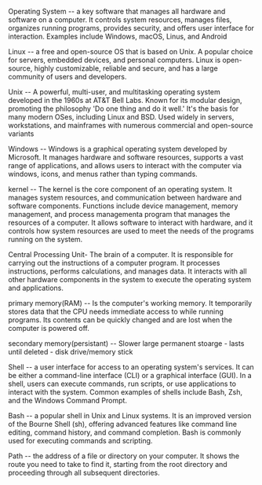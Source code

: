 Operating System -- a key software that manages all hardware and software on a computer. It controls system resources, manages files, organizes running programs, provides security, and offers user interface for interaction. Examples include Windows, macOS, Linus, and Android

Linux -- a free and open-source OS that is based on Unix. A popular choice for servers, embedded devices, and personal computers. Linux is open-source, highly customizable, reliable and secure, and has a large community of users and developers.

Unix -- A powerful, multi-user, and multitasking operating system developed in the 1960s at AT&T Bell Labs. Known for its modular design, promoting the philosophy 'Do one thing and do it well.' It's the basis for many modern OSes, including Linux and BSD. Used widely in servers, workstations, and mainframes with numerous commercial and open-source variants

Windows -- Windows is a graphical operating system developed by Microsoft. It manages hardware and software resources, supports a vast range of applications, and allows users to interact with the computer via windows, icons, and menus rather than typing commands.

kernel -- The kernel is the core component of an operating system. It manages system resources, and communication between hardware and software components. Functions include device management, memory management, and process managementa program that manages the resources of a computer. It allows software to interact with hardware, and it controls how system resources are used to meet the needs of the programs running on the system.

Central Processing Unit- The brain of a computer. It is responsible for carrying out the instructions of a computer program. It processes instructions, performs calculations, and manages data. It interacts with all other hardware components in the system to execute the operating system and applications.

primary memory(RAM) -- Is the computer's working memory. It temporarily stores data that the CPU needs immediate access to while running programs. Its contents can be quickly changed and are lost when the computer is powered off.

secondary memory(persistant) -- Slower large permanent stoarge - lasts until deleted - disk drive/memory stick

Shell -- a user interface for access to an operating system's services. It can be either a command-line interface (CLI) or a graphical interface (GUI). In a shell, users can execute commands, run scripts, or use applications to interact with the system. Common examples of shells include Bash, Zsh, and the Windows Command Prompt.

Bash -- a popular shell in Unix and Linux systems. It is an improved version of the Bourne Shell (sh), offering advanced features like command line editing, command history, and command completion. Bash is commonly used for executing commands and scripting.

Path -- the address of a file or directory on your computer. It shows the route you need to take to find it, starting from the root directory and proceeding through all subsequent directories.

